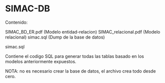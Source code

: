 # SIMAC-DB

Contenido:
  
  SIMAC_BD_ER.pdf (Modelo entidad-relacion)
  SIMAC_relacional.pdf (Modelo relacional)
  simac.sql (Dump de la base de datos)
  
 
 simac.sql

  Contiene el codigo SQL para generar todas las tablas basado en los modelos anteriormente expuestos.
  
  NOTA: no es necesario crear la base de datos, el archivo crea todo desde cero.
